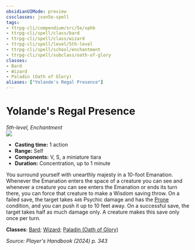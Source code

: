 ```yaml
---
obsidianUIMode: preview
cssclasses: json5e-spell
tags:
- ttrpg-cli/compendium/src/5e/xphb
- ttrpg-cli/spell/class/bard
- ttrpg-cli/spell/class/wizard
- ttrpg-cli/spell/level/5th-level
- ttrpg-cli/spell/school/enchantment
- ttrpg-cli/spell/subclass/oath-of-glory
classes:
- Bard
- Wizard
- Paladin (Oath of Glory)
aliases: ["Yolande's Regal Presence"]
---
```

# Yolande's Regal Presence
*5th-level, Enchantment*  
![](3-Mechanics/CLI/spells/img/yolandes-regal-presence.webp#right)

- **Casting time:** 1 action
- **Range:** Self
- **Components:** V, S, a miniature tiara
- **Duration:** Concentration, up to 1 minute

You surround yourself with unearthly majesty in a 10-foot Emanation. Whenever the Emanation enters the space of a creature you can see and whenever a creature you can see enters the Emanation or ends its turn there, you can force that creature to make a Wisdom saving throw. On a failed save, the target takes `4d6` Psychic damage and has the [Prone](3-Mechanics/CLI/rules/conditions.md#Prone) condition, and you can push it up to 10 feet away. On a successful save, the target takes half as much damage only. A creature makes this save only once per turn.

**Classes**: [Bard](list-spells-classes-bard); [Wizard](list-spells-classes-wizard); [Paladin (Oath of Glory)](list-spells-classes-paladin-xphb-oath-of-glory-xphb)

*Source: Player's Handbook (2024) p. 343*